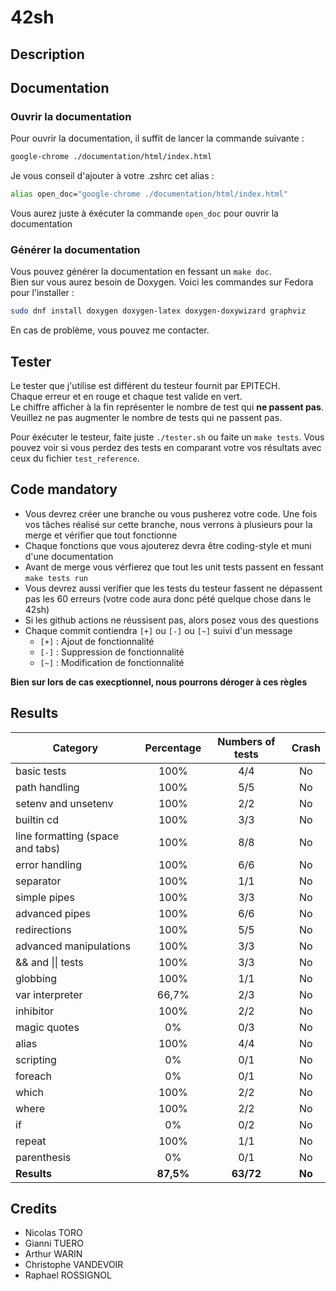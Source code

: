 # 42sh



## Description



## Documentation

### Ouvrir la documentation
Pour ouvrir la documentation, il suffit de lancer la commande suivante :    
```bash
google-chrome ./documentation/html/index.html
```
Je vous conseil d'ajouter à votre .zshrc cet alias :    
```bash
alias open_doc="google-chrome ./documentation/html/index.html"
```
Vous aurez juste à éxécuter la commande ```open_doc``` pour ouvrir la documentation    

### Générer la documentation
Vous pouvez générer la documentation en fessant un ```make doc```.    
Bien sur vous aurez besoin de Doxygen. Voici les commandes sur Fedora pour l'installer :    
```bash
sudo dnf install doxygen doxygen-latex doxygen-doxywizard graphviz
```
En cas de problème, vous pouvez me contacter.     

## Tester
Le tester que j'utilise est différent du testeur fournit par EPITECH.    
Chaque erreur et en rouge et chaque test valide en vert.    
Le chiffre afficher à la fin représenter le nombre de test qui **ne passent pas**.    
Veuillez ne pas augmenter le nombre de tests qui ne passent pas.    

Pour éxécuter le testeur, faite juste ```./tester.sh``` ou faite un ```make tests```.
Vous pouvez voir si vous perdez des tests en comparant votre vos résultats avec ceux du fichier ```test_reference```.

## Code mandatory
- Vous devrez créer une branche ou vous pusherez votre code. Une fois vos tâches réalisé sur cette branche, nous verrons à plusieurs pour la merge et vérifier que tout fonctionne
- Chaque fonctions que vous ajouterez devra être coding-style et muni d'une documentation
- Avant de merge vous vérfierez que tout les unit tests passent en fessant ```make tests run```
- Vous devrez aussi verifier que les tests du testeur fassent ne dépassent pas les 60 erreurs (votre code aura donc pété quelque chose dans le 42sh)
- Si les github actions ne réussisent pas, alors posez vous des questions
- Chaque commit contiendra ```[+]``` ou ```[-]``` ou ```[~]``` suivi d'un message  
    - ```[+]``` : Ajout de fonctionnalité
    - ```[-]``` : Suppression de fonctionnalité
    - ```[~]``` : Modification de fonctionnalité

**Bien sur lors de cas execptionnel, nous pourrons déroger à ces règles**

## Results

| Category                         | Percentage | Numbers of tests |  Crash   |
|----------------------------------|:----------:|:----------------:|:--------:|
| basic tests                      |    100%    |       4/4        |    No    |
| path handling                    |    100%    |       5/5        |    No    |
| setenv and unsetenv              |    100%    |       2/2        |    No    |
| builtin cd                       |    100%    |       3/3        |    No    |
| line formatting (space and tabs) |    100%    |       8/8        |    No    |
| error handling                   |    100%    |       6/6        |    No    |
| separator                        |    100%    |       1/1        |    No    |
| simple pipes                     |    100%    |       3/3        |    No    |
| advanced pipes                   |    100%    |       6/6        |    No    |
| redirections                     |    100%    |       5/5        |    No    |
| advanced manipulations           |    100%    |       3/3        |    No    |
| && and \|\| tests                |    100%    |       3/3        |    No    |
| globbing                         |    100%    |       1/1        |    No    |
| var interpreter                  |   66,7%    |       2/3        |    No    |
| inhibitor                        |    100%    |       2/2        |    No    |
| magic quotes                     |     0%     |       0/3        |    No    |
| alias                            |    100%    |       4/4        |    No    |
| scripting                        |     0%     |       0/1        |    No    |
| foreach                          |     0%     |       0/1        |    No    |
| which                            |    100%    |       2/2        |    No    |
| where                            |    100%    |       2/2        |    No    |
| if                               |     0%     |       0/2        |    No    |
| repeat                           |    100%    |       1/1        |    No    |
| parenthesis                      |     0%     |       0/1        |    No    |
| **Results**                      | **87,5%**  |    **63/72**     |  **No**  |

## Credits
- Nicolas TORO
- Gianni TUERO
- Arthur WARIN
- Christophe VANDEVOIR
- Raphael ROSSIGNOL
